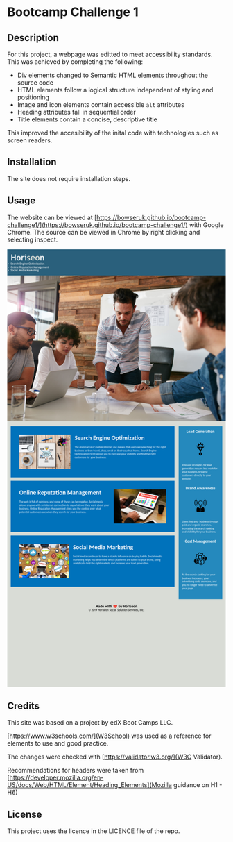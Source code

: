 # Bootcamp Challenge 1

## Description 

For this project, a webpage was editted to meet accessibility standards. This was achieved by completing the following:

* Div elements changed to Semantic HTML elements throughout the source code
* HTML elements follow a logical structure independent of styling and positioning
* Image and icon elements contain accessible `alt` attributes
* Heading attributes fall in sequential order
* Title elements contain a concise, descriptive title

This improved the accesibility of the inital code with technologies such as screen readers.

## Installation

The site does not require installation steps.

## Usage 

The website can be viewed at [https://bowseruk.github.io/bootcamp-challenge1/](https://bowseruk.github.io/bootcamp-challenge1/) with Google Chrome. The source can be viewed in Chrome by right clicking and selecting inspect.

![Screenshot of the image](assets/images/screenshot.png)

## Credits

This site was based on a project by edX Boot Camps LLC.

[https://www.w3schools.com/](W3School) was used as a reference for elements to use and good practice.

The changes were checked with [https://validator.w3.org/](W3C Validator).

Recommendations for headers were taken from [https://developer.mozilla.org/en-US/docs/Web/HTML/Element/Heading_Elements](Mozilla guidance on H1 - H6)

## License

This project uses the licence in the LICENCE file of the repo.
